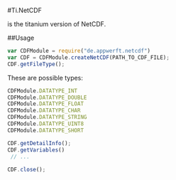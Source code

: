#Ti.NetCDF

is the titanium version of NetCDF. 

##Usage

```javascript
var CDFModule = require("de.appwerft.netcdf")
var CDF = CDFModule.createNetCDF(PATH_TO_CDF_FILE);
CDF.getFileType();
```
These are possible types:
```javascript
CDFModule.DATATYPE_INT
CDFModule.DATATYPE_DOUBLE
CDFModule.DATATYPE_FLOAT
CDFModule.DATATYPE_CHAR
CDFModule.DATATYPE_STRING
CDFModule.DATATYPE_UINT8
CDFModule.DATATYPE_SHORT
```

```javascript
CDF.getDetailInfo();
CDF.getVariables()
 // ...
 
CDF.close();
```
